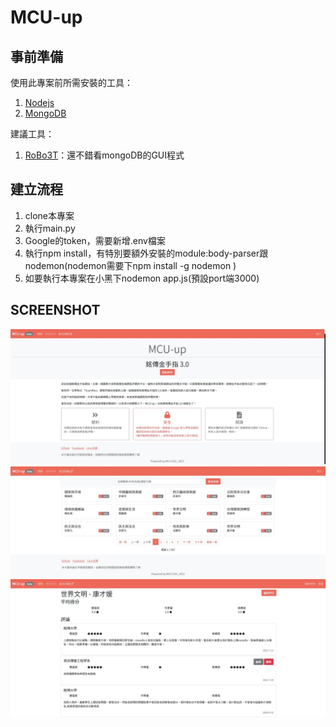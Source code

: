MCU-up
===

## 事前準備

使用此專案前所需安裝的工具：
1. [Nodejs](https://nodejs.org/en/)
2. [MongoDB](https://www.mongodb.com)

建議工具：
1. [RoBo3T](https://robomongo.org/)：還不錯看mongoDB的GUI程式

建立流程
---

1. clone本專案
2. 執行main.py
3. Google的token，需要新增.env檔案
4. 執行npm install，有特別要額外安裝的module:body-parser跟nodemon(nodemon需要下npm install -g nodemon )
5. 如要執行本專案在小黑下nodemon app.js(預設port端3000)

## SCREENSHOT
![](img/1.JPG)
![](img/2.JPG)
![](img/3.JPG)
